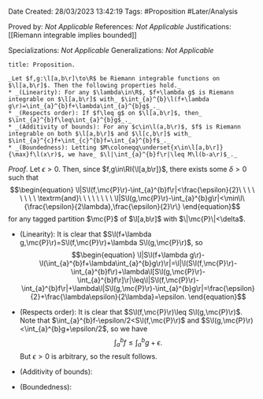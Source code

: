 <div class="topSpace"></div>

Date Created: 28/03/2023 13:42:19
Tags: #Proposition #Later/Analysis

Proved by: _Not Applicable_
References: _Not Applicable_
Justifications: [[Riemann integrable implies bounded]]

Specializations: _Not Applicable_
Generalizations: _Not Applicable_

``` ad-Proposition
title: Proposition.

_Let $f,g:\l[a,b\r]\to\R$ be Riemann integrable functions on $\l[a,b\r]$. Then the following properties hold._
* _(Linearity): For any $\lambda\in\R$, $f+\lambda g$ is Riemann integrable on $\l[a,b\r]$ with_ $\int_{a}^{b}\l(f+\lambda g\r)=\int_{a}^{b}f+\lambda\int_{a}^{b}g$_._
* _(Respects order): If $f\leq g$ on $\l[a,b\r]$, then_ $\int_{a}^{b}f\leq\int_{a}^{b}g$_._
* _(Additivity of bounds): For any $c\in\l(a,b\r)$, $f$ is Riemann integrable on both $\l[a,b\r]$ and $\l[c,b\r]$ with_ $\int_{a}^{c}f+\int_{c}^{b}f=\int_{a}^{b}f$_._
* _(Boundedness): Letting $M\coloneqq\underset{x\in\l[a,b\r]}{\max}f\l(x\r)$, we have_ $\l|\int_{a}^{b}f\r|\leq M\l(b-a\r)$_._

```

_Proof_. Let $\epsilon>0$. Then, since $f,g\in\RI{\l[a,b\r]}$, there exists some $\delta>0$ such that
$$\begin{equation}
    \l|S\l(f,\mc{P}\r)-\int_{a}^{b}f\r|<\frac{\epsilon}{2}\ \ \ \ \ \ \ \ \textrm{and}\ \ \ \ \ \ \ \ \l|S\l(g,\mc{P}\r)-\int_{a}^{b}g\r|<\min\l\{\frac{\epsilon}{2\lambda},\frac{\epsilon}{2}\r\}
\end{equation}$$
for any tagged partition $\mc{P}$ of $\l[a,b\r]$ with $\|\mc{P}\|<\delta$.
* (Linearity): It is clear that $S\l(f+\lambda g,\mc{P}\r)=S\l(f,\mc{P}\r)+\lambda S\l(g,\mc{P}\r)$, so
$$\begin{equation}
    \l|S\l(f+\lambda g\r)-\l(\int_{a}^{b}f+\lambda\int_{a}^{b}g\r)\r|=\l|\l(S\l(f,\mc{P}\r)-\int_{a}^{b}f\r)+\lambda\l[S\l(g,\mc{P}\r)-\int_{a}^{b}f\r]\r|\leq\l|S\l(f,\mc{P}\r)-\int_{a}^{b}f\r|+\lambda\l|S\l(g,\mc{P}\r)-\int_{a}^{b}g\r|=\frac{\epsilon}{2}+\frac{\lambda\epsilon}{2\lambda}=\epsilon.
\end{equation}$$

* (Respects order): It is clear that $S\l(f,\mc{P}\r)\leq S\l(g,\mc{P}\r)$. Note that $\int_{a}^{b}f-\epsilon/2<S\l(f,\mc{P}\r)$ and $S\l(g,\mc{P}\r)<\int_{a}^{b}g+\epsilon/2$, so we have
$$\begin{equation}
    \int_{a}^{b}f\leq\int_{a}^{b}g+\epsilon.
\end{equation}$$
But $\epsilon>0$ is arbitrary, so the result follows.
* (Additivity of bounds): 
* (Boundedness): 
